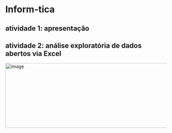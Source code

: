 # Inform-tica
## atividade 1: apresentação 



## atividade 2: análise exploratória de dados abertos via Excel
<img width="1792" height="203" alt="image" src="https://github.com/user-attachments/assets/8671fa9f-8860-4a40-9da7-219f202ee2ef" />

